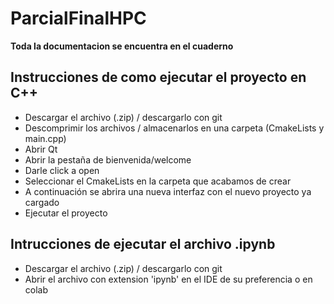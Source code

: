 # ParcialFinalHPC

**Toda la documentacion se encuentra en el cuaderno**

## Instrucciones de como ejecutar el proyecto en C++

* Descargar el archivo (.zip) / descargarlo con git
* Descomprimir los archivos / almacenarlos en una carpeta (CmakeLists y main.cpp)
* Abrir Qt
* Abrir la pestaña de bienvenida/welcome
* Darle click a open
* Seleccionar el CmakeLists en la carpeta que acabamos de crear
* A continuación se abrira una nueva interfaz con el nuevo proyecto ya cargado
* Ejecutar el proyecto

## Intrucciones de ejecutar el archivo .ipynb

* Descargar el archivo (.zip) / descargarlo con git
* Abrir el archivo con extension 'ipynb' en el IDE de su preferencia o en colab
